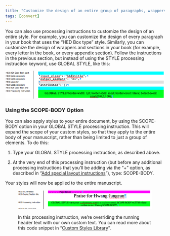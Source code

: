```yaml
---
title: "Customize the design of an entire group of paragraphs, wrappers, or sections"
tags: [convert]
---
```

 
<html><body><section data-type="chapter" class="hsecchapter" data-hederis-type="hsecchapter" id="global-paragraph-design" data-pi-attrs="id: global-paragraph-design; data-tags: convert;" role="doc-chapter" data-tags="convert" data-author-name=" " data-book-title=" " title="Customize the design of an entire group of paragraphs, wrappers, or sections"><p class="hblkp" data-hederis-type="hblkp" id="p7dGIhKxK">You can also use processing instructions to customize the design of an entire style. For example, you can customize the design of every paragraph in your book that uses the &#8220;HED Box type&#8221; style. Similarly, you can customize the design of wrappers and sections in your book (for example, every letter in the book, or every appendix section). Follow the instructions in the previous section, but instead of using the STYLE processing instruction keyword, use GLOBAL STYLE, like this:</p><img data-hederis-type="hblkimg" class="hblkimg" id="pR0Uyr1X0" src="/images/globalstyle.png" data-img-src="/images/globalstyle.png"/><section class="hwprsubsection" data-hederis-type="hwprsubsection" id="paAys9uKo" data-type="subsection" title="Using the SCOPE-BODY Option"><h1 data-hederis-type="hblktitle" class="hblktitle" id="peCBx8d7L">Using the SCOPE-BODY Option</h1><p class="hblkp" data-hederis-type="hblkp" id="p1zblBjYr">You can also apply styles to your entire document, by using the SCOPE-BODY option in your GLOBAL STYLE processing instruction. This will expand the scope of your custom styles, so that they apply to the entire body of your manuscript, rather than being limited to just a group of elements. To do this:</p><ol class="hwprnumlist" data-hederis-type="hwprnumlist" id="pY6gIb9Ah"><li class="hblkoli" data-hederis-type="hblkoli" id="li2WAxxAqy"><p class="hblkoli" data-hederis-type="hblklip" id="pAJFij39V">Type your GLOBAL STYLE processing instruction, as described above.</p></li><li class="hblkoli" data-hederis-type="hblkoli" id="liqwCSbP2n"><p class="hblkoli" data-hederis-type="hblklip" id="pYZo3qQsg">At the very end of this processing instruction (but before any additional processing instructions that you&#8217;ll be adding via the &#8220;+&#8221; option, as described in &#8220;<a href="{% link _docs/custom-design.md %}" class="hspana" data-hederis-type="hspana" id="pfIgyhFO3">Add special layout instructions</a>&#8221;), type: SCOPE-BODY.</p></li></ol><p class="hblkp" data-hederis-type="hblkp" id="pbBp5vjqG">Your styles will now be applied to the entire manuscript.</p><figure class="hwprfig" data-hederis-type="hwprfig" id="pF97e453C"><img data-hederis-type="hblkimg" class="hblkimg" id="pDoUfupQM" src="/images/globalscopebody.png" data-img-src="/images/globalscopebody.png"/><p class="hblkcaption" data-hederis-type="hblkcaption" id="pv1Iw3Srh">In this processing instruction, we&#8217;re overriding the running header text with our own custom text. You can read more about this code snippet in &#8220;<a href="{% link _docs/custom-style-library.md %}" class="hspana" data-hederis-type="hspana" id="p4xO8f5RT">Custom Styles Library</a>&#8221;.</p></figure></section></section></body></html>
